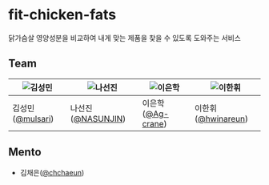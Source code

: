 # fit-chicken-fats

닭가슴살 영양성분을 비교하여 내게 맞는 제품을 찾을 수 있도록 도와주는 서비스

## Team

| ![김성민](https://avatars.githubusercontent.com/u/166817089?v=4) | ![나선진](https://avatars.githubusercontent.com/u/74398946?v=4) |  ![이은학](https://avatars.githubusercontent.com/u/112919689?v=4) | ![이한휘](https://avatars.githubusercontent.com/u/165121326?v=4)|
|--------------------------------------------------------------------------------------------------------------|--------------------------------------------------------------|--------------------------------------------------------------------------------------------------------|---|
| 김성민([@mulsari](https://github.com/mulsari)) |나선진([@NASUNJIN](https://github.com/NASUNJIN))| 이은학([@Ag-crane](https://github.com/Ag-crane)) |이한휘([@hwinareun](https://github.com/hwinareun))|

## Mento
- 김채은([@chchaeun](https://github.com/chchaeun))
